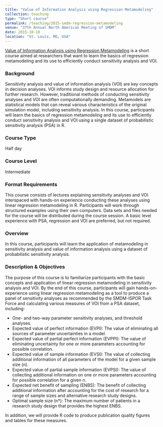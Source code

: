 ```yaml
---
title: "Value of Information Analysis using Regression Metamodeling"
collection: teaching
type: "Short course"
permalink: /teaching/2015-smdm-regression-metamodeling
venue: "37th Annual North American Meeting of SMDM"
date: 2015-10-18
location: "St. Louis, MO, USA"
---
```

[Value of Information Analysis using Regression Metamodeling](https://smdm.confex.com/smdm/2015mo/webprogram/Session2091.html) is a short course aimed at researchers that want to learn the basics of regression metamodeling and its use to efficiently conduct sensitivity analysis and VOI.

### Background
Sensitivity analysis and value of information analysis (VOI) are key concepts in decision analyses. VOI informs study design and resource allocation for further research. However, traditional methods of conducting sensitivity analyses and VOI are often computationally demanding. Metamodels are statistical models that can reveal various characteristics of the original simulation model, including sensitivity analysis. In this course, participants will learn the basics of regression metamodeling and its use to efficiently conduct sensitivity analysis and VOI using a single dataset of probabilistic sensitivity analysis (PSA) in R.

### Course Type
Half day

### Course Level
Intermediate

### Format Requirements
This course consists of lectures explaining sensitivity analyses and VOI interspaced with hands-on experience conducting these analyses using linear regression metamodeling in R. Participants will work through structured examples using their own computers. Data sets and files needed for the course will be distributed during the course session. A basic level experience with PSA, regression and VOI are preferred, but not required.

### Overview
In this course, participants will learn the application of metamodeling in sensitivity analysis and value of information analysis using a dataset of probabilistic sensitivity analysis.

### Description & Objectives
The purpose of this course is to familiarize participants with the basic concepts and application of linear regression metamodeling in sensitivity analysis and VOI. By the end of this course, participants will gain hands-on-experience using linear regression metamodeling as a tool to produce a panel of sensitivity analyses as recommended by the SMDM-ISPOR Task Force and calculating various measures of VOI from a PSA dataset, including:

* One- and two-way parameter sensitivity analyses, and threshold analyses.
* Expected value of perfect information (EVPI): The value of eliminating all sources of parameter uncertainties in a model.
* Expected value of partial perfect information (EVPPI): The value of eliminating uncertainty for one or more parameters accounting for possible correlation.
* Expected value of sample information (EVSI): The value of collecting additional information of all parameters of the model for a given sample size (n).
* Expected value of partial sample information (EVPSI): The value of collecting additional information on one or more parameters accounting for possible correlation for a given n.
* Expected net benefit of sampling (ENBS): The benefit of collecting additional information after accounting for the cost of research for a range of sample sizes and alternative research study designs.
* Optimal sample size (n*): The maximum number of patients in a research study design that provides the highest ENBS.

In addition, we will provide R code to produce publication quality figures and tables for these measures.